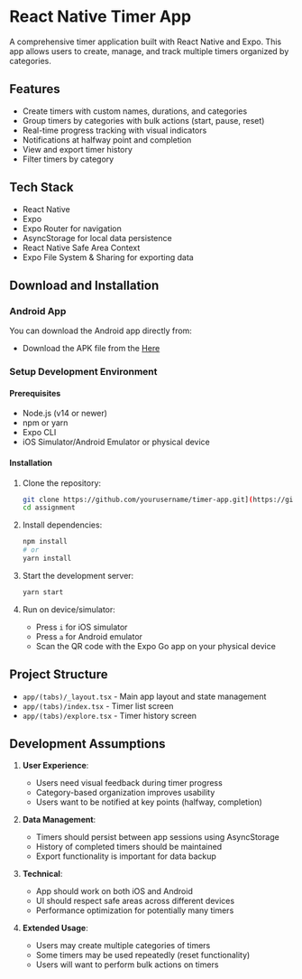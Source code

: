 # React Native Timer App

A comprehensive timer application built with React Native and Expo. This app allows users to create, manage, and track multiple timers organized by categories.

## Features

- Create timers with custom names, durations, and categories
- Group timers by categories with bulk actions (start, pause, reset)
- Real-time progress tracking with visual indicators
- Notifications at halfway point and completion
- View and export timer history
- Filter timers by category

## Tech Stack

- React Native
- Expo
- Expo Router for navigation
- AsyncStorage for local data persistence
- React Native Safe Area Context
- Expo File System & Sharing for exporting data

## Download and Installation

### Android App

You can download the Android app directly from:
- Download the APK file from the [Here](https://expo.dev/accounts/pravenn/projects/assignment/builds/24488bc1-c00a-46a4-aa83-b407b42fdd4f)

### Setup Development Environment

#### Prerequisites

- Node.js (v14 or newer)
- npm or yarn
- Expo CLI
- iOS Simulator/Android Emulator or physical device

#### Installation

1. Clone the repository:
   ```bash
   git clone https://github.com/yourusername/timer-app.git](https://github.com/Pravenn18/assignment.git
   cd assignment
   ```

2. Install dependencies:
   ```bash
   npm install
   # or
   yarn install
   ```

3. Start the development server:
   ```bash
   yarn start
   ```

4. Run on device/simulator:
   - Press `i` for iOS simulator
   - Press `a` for Android emulator
   - Scan the QR code with the Expo Go app on your physical device

## Project Structure

- `app/(tabs)/_layout.tsx` - Main app layout and state management
- `app/(tabs)/index.tsx` - Timer list screen
- `app/(tabs)/explore.tsx` - Timer history screen

## Development Assumptions

1. **User Experience**:
   - Users need visual feedback during timer progress
   - Category-based organization improves usability
   - Users want to be notified at key points (halfway, completion)

2. **Data Management**:
   - Timers should persist between app sessions using AsyncStorage
   - History of completed timers should be maintained
   - Export functionality is important for data backup

3. **Technical**:
   - App should work on both iOS and Android
   - UI should respect safe areas across different devices
   - Performance optimization for potentially many timers

4. **Extended Usage**:
   - Users may create multiple categories of timers
   - Some timers may be used repeatedly (reset functionality)
   - Users will want to perform bulk actions on timers
